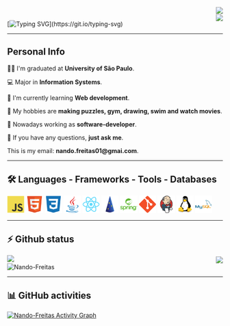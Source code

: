 <img align="right" src="https://visitor-badge.laobi.icu/badge?page_id=Nando-Freitas">
</br>
<img align="right" src="https://www.codewars.com/users/NandoFreitas17/badges/micro">

[![Typing SVG](https://readme-typing-svg.herokuapp.com?color=4DB8F3&lines=Welcome+to+my+profile+👋!;I'm+Fernando+🧑‍💻!;Nice+to+meet+you+​🙃​!)](https://git.io/typing-svg)

---
<h2> Personal Info </h2>
<p> 👨‍🏛 I'm graduated at <b>University of São Paulo</b>. </p>
<p> 💻 Major in <b>Information Systems</b>. </p>
<p> 🌱 I'm currently learning <b>Web development</b>. </p> 
<p> 🤔 My hobbies are <b>making puzzles, gym, drawing, swim and watch movies</b>. </p>
<p> 💼 Nowadays working as <b>software-developer</b>. </p>
<p> 💬 If you have any questions, <b>just ask me</b>. </p>
<p> This is my email: <b>nando.freitas01@gmai.com</b>. </p>

<hr>
<h2> 🛠️ Languages - Frameworks - Tools - Databases </h2>


<span><img alt="JAVASRIPT" src="./icons/javascript-original.svg" width="40px" height="40px"/></span>
<span><img alt="HTML5" src="./icons/html5-original.svg" width="40px" height="40px"/></span>
<span><img alt="CSS3" src="./icons/css3-plain.svg" width="40px" height="40px"/></span>
<span><img alt="JAVA" src="./icons/java-original.svg" width="40px" height="40px"/></span>
<span><img alt="REACT" src="./icons/react-original.svg" width="40px" height="40px"/></span>
<span><img alt="DROPWIZARD" src="./icons/dropwizard-original.svg" width="40px" height="40px"/></span>
<span><img alt="SRPING" src="./icons/spring-original-wordmark.svg" width="40px" height="40px"/></span>
<span><img alt="GIT" src="./icons/git-plain.svg" width="40px" height="40px"/></span>
<span><img alt="JENKINS" src="./icons/jenkins-original.svg" width="40px" height="40px"/></span>
<span><img alt="LINUX" src="./icons/linux-original.svg" width="40px" height="40px"/></span>
<span><img alt="MYSQL" src="./icons/mysql-original-wordmark.svg" width="40px" height="40px"/></span>
<hr>
<h2> ⚡ Github status </h2>

<div align="left">
 <a href="https://github.com/anuraghazra/github-readme-stats" title="Go to Source">
 <img align="left" width=390 src="https://github-readme-stats.vercel.app/api?username=Nando-Freitas&show_icons=true&theme=react&border_color=61dafb&hide_border=true" />
 </a>
</div>
<div align="right">
 <img width=325 align="center" src="https://github-readme-stats.vercel.app/api/top-langs/?username=Nando-Freitas&hide=c%23,powershell,Mathematica,Ruby,Objective-C,Objective-C%2b%2b,Cuda&title_color=61dafb&text_color=ffffff&icon_color=61dafb&bg_color=20232a&langs_count=8&layout=compact&border_color=61dafb&hide_border=true" />
</div>
<div>
 <img width=390 src="https://github-readme-streak-stats.herokuapp.com/?user=Nando-Freitas&theme=react&border=61dafb&hide_border=true" alt="Nando-Freitas" />
</div>
<hr>
<h2> 📊 GitHub activities </h2>

<!-- https://github.com/ashutosh00710/github-readme-activity-graph -->
<a href="https://github.com/ashutosh00710/github-readme-activity-graph"><img alt="Nando-Freitas Activity Graph" src="https://denvercoder1-activity-graph.herokuapp.com/graph/?username=Nando-Freitas&bg_color=1F222E&color=F8D866&line=4DB8F3FF&point=FFFFFF&hide_border=true" /></a>
